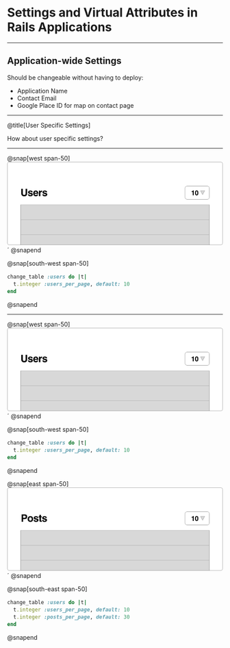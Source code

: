 # Settings and Virtual Attributes in Rails Applications

---

## Application-wide Settings

Should be changeable without having to deploy:

* Application Name
* Contact Email
* Google Place ID for map on contact page

---

@title[User Specific Settings]

How about user specific settings?

---

@snap[west span-50]
![](assets/images/user-list.png)´
@snapend

@snap[south-west span-50]
```ruby
change_table :users do |t|
  t.integer :users_per_page, default: 10
end
```
@snapend

---

@snap[west span-50]
![](assets/images/user-list.png)´
@snapend

@snap[south-west span-50]
```ruby
change_table :users do |t|
  t.integer :users_per_page, default: 10
end
```
@snapend

@snap[east span-50]
![](assets/images/posts-list.png)´
@snapend

@snap[south-east span-50]
```ruby
change_table :users do |t|
  t.integer :users_per_page, default: 10
  t.integer :posts_per_page, default: 30
end
```
@snapend

